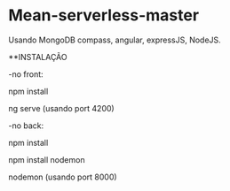 # Mean-serverless-master 
Usando MongoDB compass, angular, expressJS, NodeJS.


**INSTALAÇÃO

-no front:

npm install

ng serve (usando port 4200)


-no back:

npm install

npm install nodemon

nodemon (usando port 8000)
